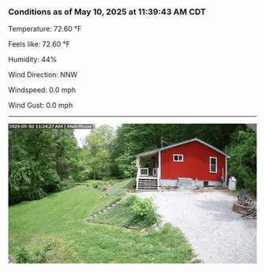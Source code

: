### Conditions as of May 10, 2025 at 11:39:43 AM CDT 

Temperature: 72.60 &deg;F

Feels like: 72.60 &deg;F

Humidity: 44%

Wind Direction: NNW

Windspeed: 0.0 mph

Wind Gust: 0.0 mph

---

<img src="./images/latest.jpeg"/>

